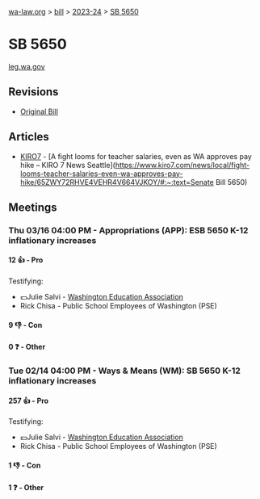 [wa-law.org](/) > [bill](/bill/) > [2023-24](/bill/2023-24/) > [SB 5650](/bill/2023-24/sb/5650/)

# SB 5650
[leg.wa.gov](https://app.leg.wa.gov/billsummary?BillNumber=5650&Year=2023&Initiative=false)

## Revisions
* [Original Bill](1/)

## Articles
* [KIRO7](/org/kiro7/) - [A fight looms for teacher salaries, even as WA approves pay hike – KIRO 7 News Seattle](https://www.kiro7.com/news/local/fight-looms-teacher-salaries-even-wa-approves-pay-hike/65ZWY72RHVE4VEHR4V664VJKOY/#:~:text=Senate Bill 5650)

## Meetings
### Thu 03/16 04:00 PM - Appropriations (APP): ESB 5650 K-12 inflationary increases
#### 12 👍 - Pro
Testifying:
* 💵Julie Salvi - [Washington Education Association](/org/washington_education_association/)
* Rick Chisa - Public School Employees of Washington (PSE)

#### 9 👎 - Con

#### 0 ❓ - Other

### Tue 02/14 04:00 PM - Ways & Means (WM): SB 5650 K-12 inflationary increases
#### 257 👍 - Pro
Testifying:
* 💵Julie Salvi - [Washington Education Association](/org/washington_education_association/)
* Rick Chisa - Public School Employees of Washington (PSE)

#### 1 👎 - Con

#### 1 ❓ - Other
